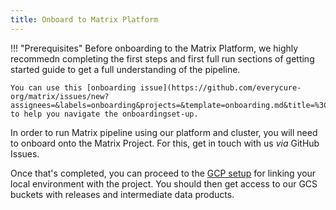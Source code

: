 ```yaml
---
title: Onboard to Matrix Platform
---
```


!!! "Prerequisites"
    Before onboarding to the Matrix Platform, we highly recommedn completing the first steps and first full run sections of getting started guide to get a full understanding of the pipeline.
    
    You can use this [onboarding issue](https://github.com/everycure-org/matrix/issues/new?assignees=&labels=onboarding&projects=&template=onboarding.md&title=%3Cfirstname%3E+%3Clastname%3E) to help you navigate the onboardingset-up.

In order to run Matrix pipeline using our platform and cluster, you will need to onboard onto the Matrix Project. For this, get in touch with us _via_ GitHub Issues.

Once that's completed, you can proceed to the [GCP setup](../getting_started/deep_dive/gcp_setup.md) for linking your local environment with the project. You should then get access to our GCS buckets with releases and intermediate data products.
